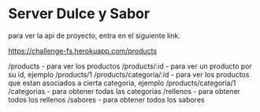 # Server Dulce y Sabor

para ver la api de proyecto, entra en el siguiente link.

https://challenge-fs.herokuapp.com/products

/products - para ver los productos
/products/:id - para ver un producto por su id, ejemplo /products/1
/products/categoria/:id - para ver los productos que estan asociados a cierta categoria, ejemplo /products/categoria/1
/categorias - para obtener todas las categorias
/rellenos - para obtener todos los rellenos
/sabores - para obtener todos los sabores
